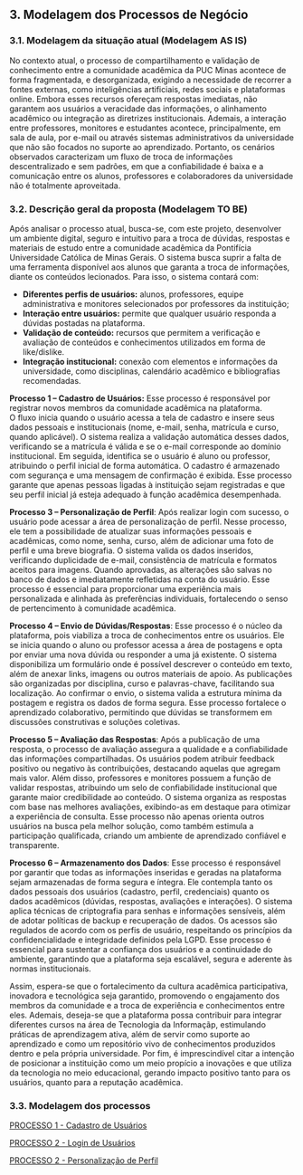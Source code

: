 ## 3. Modelagem dos Processos de Negócio

### 3.1. Modelagem da situação atual (Modelagem AS IS)
No contexto atual, o processo de compartilhamento e validação de conhecimento entre a comunidade acadêmica da PUC Minas acontece de forma fragmentada, e desorganizada, exigindo a necessidade de recorrer a fontes externas, como inteligências artificiais, redes sociais e plataformas online. Embora esses recursos ofereçam respostas imediatas, não garantem aos usuários a veracidade das informações, o alinhamento acadêmico ou integração as diretrizes institucionais. Ademais, a interação entre professores, monitores e estudantes acontece, principalmente, em sala de aula, por e-mail ou através sistemas administrativos da universidade que não são focados no suporte ao aprendizado. 
Portanto, os cenários observados caracterizam um fluxo de troca de informações descentralizado e sem padrões, em que a confiabilidade é baixa e a comunicação entre os alunos, professores e colaboradores da universidade não é totalmente aproveitada.

### 3.2. Descrição geral da proposta (Modelagem TO BE)

Após analisar o processo atual, busca-se, com este projeto, desenvolver um ambiente digital, seguro e intuitivo para a troca de dúvidas, respostas e materiais de estudo entre a comunidade acadêmica da Pontifícia Universidade Católica de Minas Gerais. O sistema busca suprir a falta de uma ferramenta disponível aos alunos que garanta a troca de informações, diante os conteúdos
lecionados. Para isso, o sistema contará com: 
* **Diferentes perfis de usuários:** alunos, professores, equipe administrativa e monitores selecionados por professores da instituição;
* **Interação entre usuários:** permite que qualquer usuário responda a dúvidas postadas na plataforma.
* **Validação de conteúdo:** recursos que permitem a verificação e avaliação de conteúdos e conhecimentos utilizados em forma de like/dislike.
* **Integração institucional:** conexão com elementos e informações da universidade, como disciplinas, calendário acadêmico e bibliografias recomendadas. 

**Processo 1 – Cadastro de Usuários:** Esse processo é responsável por registrar novos membros da comunidade acadêmica na plataforma.  
O fluxo inicia quando o usuário acessa a tela de cadastro e insere seus dados pessoais e institucionais (nome, e-mail, senha, matrícula e curso, quando aplicável). O sistema realiza a validação automática desses dados, verificando se a matrícula é válida e se o e-mail corresponde ao domínio institucional. Em seguida, identifica se o usuário é aluno ou professor, atribuindo o perfil inicial de forma automática. O cadastro é armazenado com segurança e uma mensagem de confirmação é exibida. Esse processo garante que apenas pessoas ligadas à instituição sejam registradas e que seu perfil inicial já esteja adequado à função acadêmica desempenhada.  

**Processo 3 – Personalização de Perfil**: Após realizar login com sucesso, o usuário pode acessar a área de personalização de perfil. Nesse processo, ele tem a possibilidade de atualizar suas informações pessoais e acadêmicas, como nome, senha, curso, além de adicionar uma foto de perfil e uma breve biografia. O sistema valida os dados inseridos, verificando duplicidade de e-mail, consistência de matrícula e formatos aceitos para imagens. Quando aprovadas, as alterações são salvas no banco de dados e imediatamente refletidas na conta do usuário. Esse processo é essencial para proporcionar uma experiência mais personalizada e alinhada às preferências individuais, fortalecendo o senso de pertencimento à comunidade acadêmica.

**Processo 4 – Envio de Dúvidas/Respostas**: Esse processo é o núcleo da plataforma, pois viabiliza a troca de conhecimentos entre os usuários. Ele se inicia quando o aluno ou professor acessa a área de postagens e opta por enviar uma nova dúvida ou responder a uma já existente. O sistema disponibiliza um formulário onde é possível descrever o conteúdo em texto, além de anexar links, imagens ou outros materiais de apoio. As publicações são organizadas por disciplina, curso e palavras-chave, facilitando sua localização. Ao confirmar o envio, o sistema valida a estrutura mínima da postagem e registra os dados de forma segura. Esse processo fortalece o aprendizado colaborativo, permitindo que dúvidas se transformem em discussões construtivas e soluções coletivas.

**Processo 5 – Avaliação das Respostas**: Após a publicação de uma resposta, o processo de avaliação assegura a qualidade e a confiabilidade das informações compartilhadas. Os usuários podem atribuir feedback positivo ou negativo às contribuições, destacando aquelas que agregam mais valor. Além disso, professores e monitores possuem a função de validar respostas, atribuindo um selo de confiabilidade institucional que garante maior credibilidade ao conteúdo. O sistema organiza as respostas com base nas melhores avaliações, exibindo-as em destaque para otimizar a experiência de consulta. Esse processo não apenas orienta outros usuários na busca pela melhor solução, como também estimula a participação qualificada, criando um ambiente de aprendizado confiável e transparente.

**Processo 6 – Armazenamento dos Dados**: Esse processo é responsável por garantir que todas as informações inseridas e geradas na plataforma sejam armazenadas de forma segura e íntegra. Ele contempla tanto os dados pessoais dos usuários (cadastro, perfil, credenciais) quanto os dados acadêmicos (dúvidas, respostas, avaliações e interações). O sistema aplica técnicas de criptografia para senhas e informações sensíveis, além de adotar políticas de backup e recuperação de dados. Os acessos são regulados de acordo com os perfis de usuário, respeitando os princípios da confidencialidade e integridade definidos pela LGPD. Esse processo é essencial para sustentar a confiança dos usuários e a continuidade do ambiente, garantindo que a plataforma seja escalável, segura e aderente às normas institucionais.

Assim, espera-se que o fortalecimento da cultura acadêmica participativa, inovadora e tecnológica seja garantido, promovendo o engajamento dos membros da comunidade e a troca de experiência e conhecimentos entre eles. Ademais, deseja-se que a plataforma possa contribuir para integrar diferentes cursos na área de Tecnologia da Informaçãp, estimulando práticas de aprendizagem ativa, além de servir como suporte ao aprendizado e como um repositório vivo de conhecimentos produzidos dentro e pela própria universidade. Por fim, é imprescindível citar a intenção de posicionar a instituição como um meio propício a inovações e que
utiliza da tecnologia no meio educacional, gerando impacto positivo tanto para os usuários, quanto para
a reputação acadêmica.

### 3.3. Modelagem dos processos

[PROCESSO 1 - Cadastro de Usuários](./processos/processo1_cadastro_usuario.md "Detalhamento do Processo 1.")

[PROCESSO 2 - Login de Usuários](./processos/processo2_login_usuario.md "Detalhamento do Processo 2.")

[PROCESSO 2 - Personalização de Perfil](./processos/processo3_personalizacao_usuario.md "Detalhamento do Processo 3.")
